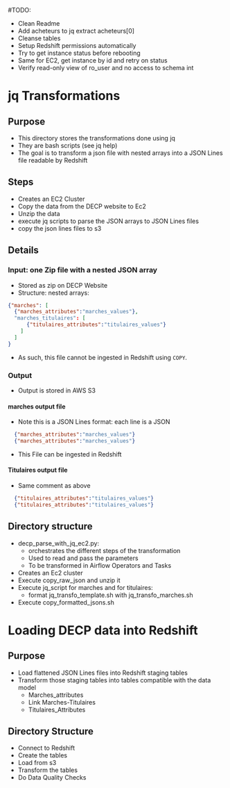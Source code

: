 #TODO:
- Clean Readme
- Add acheteurs to jq extract acheteurs[0]
- Cleanse tables
- Setup Redshift permissions automatically
- Try to get instance status before rebooting
- Same for EC2, get instance by id and retry on status
- Verify read-only view of ro_user and no access to schema int

# jq Transformations
## Purpose
- This directory stores the transformations done using jq
- They are bash scripts (see jq help)
- The goal is to transform a json file with nested arrays into a JSON Lines file readable by Redshift

## Steps
- Creates an EC2 Cluster
- Copy the data from the DECP website to Ec2
- Unzip the data
- execute jq scripts to parse the JSON arrays to JSON Lines files
- copy the json lines files to s3

## Details
### Input: one Zip file with a nested JSON array
- Stored as zip on DECP Website
- Structure: nested arrays:

```json
{"marches": [
  {"marches_attributes":"marches_values"},
  "marches_titulaires": [
      {"titulaires_attributes":"titulaires_values"}
    ] 
  ]
}
```

- As such, this file cannot be ingested in Redshift using `COPY`.

### Output
- Output is stored in AWS S3

#### marches output file
- Note this is a JSON Lines format: each line is a JSON

```json
  {"marches_attributes":"marches_values"}
  {"marches_attributes":"marches_values"}
```

- This File can be ingested in Redshift

#### Titulaires output file
- Same comment as above

```json
  {"titulaires_attributes":"titulaires_values"}
  {"titulaires_attributes":"titulaires_values"}
```

## Directory structure
- decp_parse_with_jq_ec2.py:
    - orchestrates the different steps of the transformation
    - Used to read and pass the parameters
    - To be transformed in Airflow Operators and Tasks
- Creates an Ec2 cluster
- Execute copy_raw_json and unzip it
- Execute jq_script for marches and for titulaires:
    - format jq_transfo_template.sh with jq_transfo_marches.sh
- Execute copy_formatted_jsons.sh

# Loading DECP data into Redshift
## Purpose
- Load flattened JSON Lines files into Redshift staging tables
- Transform those staging tables into tables compatible with the data model
    - Marches_attributes
    - Link Marches-Titulaires
    - Titulaires_Attributes
    
## Directory Structure
- Connect to Redshift
- Create the tables
- Load from s3
- Transform the tables
- Do Data Quality Checks

